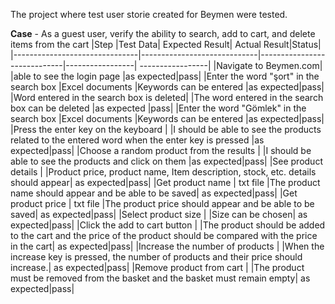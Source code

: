 The project where test user storie created for Beymen were tested.

**Case** - As a guest user, verify the ability to search, add to cart, and delete items from the cart
|Step                          |Test Data| Expected Result| Actual Result|Status|
|-------------------------------|-----------------------------|-----------------------------|-----------------| -----------------|
|Navigate to Beymen.com|            |able to see the login page            |as expected|pass|
|Enter the word "şort" in the search box |Excel documents |Keywords can be entered |as expected|pass|
|Word entered in the search box is deleted|            |The word entered in the search box can be deleted            |as expected	|pass|
|Enter the word "Gömlek" in the search box	 |Excel documents |Keywords can be entered |as expected|pass|
|Press the enter key on the keyboard	 |           |I should be able to see the products related to the entered word when the enter key is pressed |as expected|pass|
|Choose a random product from the results	 |             |I should be able to see the products and click on them |as expected|pass|
|See product details	 |             |Product price, product name, Item description, stock, etc. details should appear| as expected|pass|
|Get product name	 |       txt file      |The product name should appear and be able to be saved| as expected|pass|
|Get product price	 |       txt file      |The product price should appear and be able to be saved| as expected|pass|
|Select product size	 |             |Size can be chosen| as expected|pass|
|Click the add to cart button	 |             |The product should be added to the cart and the price of the product should be compared with the price in the cart| as expected|pass|
|Increase the number of products	 |             |When the increase key is pressed, the number of products and their price should increase.| as expected|pass|
|Remove product from cart	 |             |The product must be removed from the basket and the basket must remain empty| as expected|pass|



